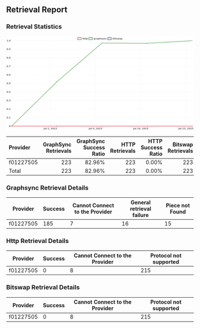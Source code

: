 ## Retrieval Report
### Retrieval Statistics
<img src="https://raw.githubusercontent.com/data-preservation-programs/filplus-checker-assets/main/filecoin-project/filecoin-plus-large-datasets/issues/1991/1690354589841.png"/>

| Provider  | GraphSync Retrievals | GraphSync Success Ratio | HTTP Retrievals | HTTP Success Ratio | Bitswap Retrievals | Bitswap Success Ratio |
| :-------- | -------------------: | ----------------------: | --------------: | -----------------: | -----------------: | --------------------: |
| f01227505 |                  223 |                  82.96% |             223 |              0.00% |                223 |                 0.00% |
| Total     |                  223 |                  82.96% |             223 |              0.00% |                223 |                 0.00% |

### Graphsync Retrieval Details
| Provider  | Success | Cannot Connect to the Provider | General retrieval failure | Piece not Found |
| --------- | ------- | ------------------------------ | ------------------------- | --------------- |
| f01227505 | 185     | 7                              | 16                        | 15              |

### Http Retrieval Details
| Provider  | Success | Cannot Connect to the Provider | Protocol not supported |
| --------- | ------- | ------------------------------ | ---------------------- |
| f01227505 | 0       | 8                              | 215                    |

### Bitswap Retrieval Details
| Provider  | Success | Cannot Connect to the Provider | Protocol not supported |
| --------- | ------- | ------------------------------ | ---------------------- |
| f01227505 | 0       | 8                              | 215                    |
